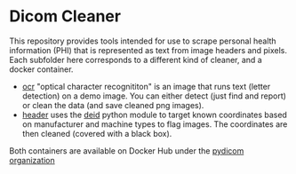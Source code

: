 # Dicom Cleaner

This repository provides tools intended for use to scrape personal health information (PHI)
that is represented as text from image headers and pixels. Each subfolder here corresponds
to a different kind of cleaner, and a docker container. 

 - [ocr](ocr) "optical character recognititon" is an image that runs text (letter detection) on a demo image. You can either detect (just find and report) or clean the data (and save cleaned png images).
 - [header](header) uses the [deid](https://www.github.com/pydicom/deid) python module to target known coordinates based on manufacturer and machine types to flag images. The coordinates are then cleaned (covered with a black box).

Both containers are available on Docker Hub under the [pydicom organization](https://cloud.docker.com/u/pydicom/repository/list)
